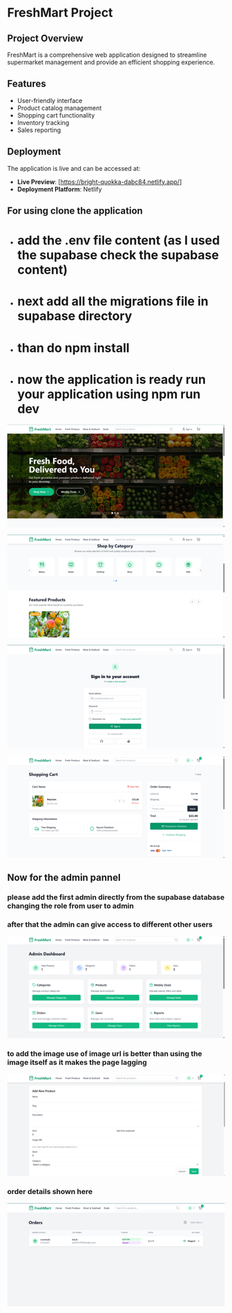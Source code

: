 # FreshMart Project

## Project Overview
FreshMart is a comprehensive web application designed to streamline supermarket management and provide an efficient shopping experience.

## Features
- User-friendly interface
- Product catalog management
- Shopping cart functionality
- Inventory tracking
- Sales reporting

## Deployment
The application is live and can be accessed at:
- **Live Preview**: [https://bright-quokka-dabc84.netlify.app/]
- **Deployment Platform**: Netlify      

## For using clone the application 
- # add the .env file content (as I used the supabase check the supabase content)
- # next add all the migrations file in supabase directory
- # than do npm install
- # now the application is ready run your application using npm run dev 

![alt text](image.png)

![alt text](image-1.png)

![alt text](image-2.png)

![alt text](image-3.png)


## Now for the admin pannel 
### please add the first admin directly from the supabase database changing the role from user to admin 
### after that the admin can give access to different other users 

![alt text](image-4.png)

### to add the image use of image url is better than using the image itself as it makes the page lagging 
![alt text](image-5.png)    


### order details shown here
![alt text](image-6.png)